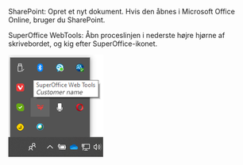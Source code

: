 <!-- markdownlint-disable-file MD041 -->
SharePoint: Opret et nyt dokument. Hvis den åbnes i Microsoft Office Online, bruger du SharePoint.

SuperOffice WebTools: Åbn proceslinjen i nederste højre hjørne af skrivebordet, og kig efter SuperOffice-ikonet.

![Ikon](../../../../media/loc/en/webtools/webtools-system-tray.png)
